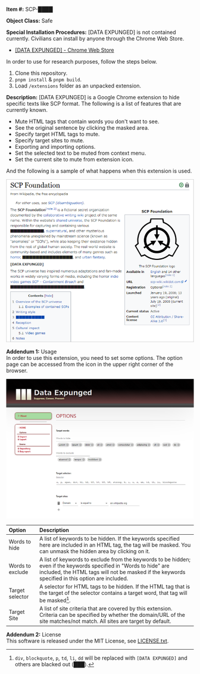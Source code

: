 **Item #:** SCP-&#9608;&#9608;&#9608;&#9608;  

**Object Class:** Safe  

**Special Installation Procedures:** [DATA EXPUNGED] is not contained currently. Civilians can install by anyone through the Chrome Web Store.  

- [[DATA EXPUNGED] - Chrome Web Store](https://chrome.google.com/webstore/detail/data-expunged/lmoeanpjjaliocmmbjloeiccpkoccado)

In order to use for research purposes, follow the steps below.

1. Clone this repository.
1. `pnpm install` & `pnpm build`.
1. Load `/extensions` folder as an unpacked extension.

**Description:** [DATA EXPUNGED] is a Google Chrome extension to hide specific texts like SCP format. The following is a list of features that are currently known.  

- Mute HTML tags that contain words you don't want to see.
- See the original sentence by clicking the masked area.
- Specify target HTML tags to mute.
- Specify target sites to mute.
- Exporting and importing options.
- Set the selected text to be muted from context menu.
- Set the current site to mute from extension icon.

And the following is a sample of what happens when this extension is used.

![](./img/example.png)

**Addendum 1:** Usage  
In order to use this extension, you need to set some options. The option page can be accessed from the icon in the upper right corner of the browser.

![](./img/options.png)

|Option|Description|
|:-|:-|
|Words to hide|A list of keywords to be hidden. If the keywords specified here are included in an HTML tag, the tag will be masked. You can unmask the hidden area by clicking on it.|
|Words to exclude|A list of keywords to exclude from the keywords to be hidden; even if the keywords specified in "Words to hide" are included, the HTML tags will not be masked if the keywords specified in this option are included.|
|Target selector|A selector for HTML tags to be hidden. If the HTML tag that is the target of the selector contains a target word, that tag will be masked[^1].|
|Target Site|A list of site criteria that are covered by this extension. Criteria can be specified by whether the domain/URL of the site matches/not match. All sites are target by default.|

**Addendum 2:** License  
This software is released under the MIT License, see [LICENSE.txt](./LICENSE.txt). 

[^1]: `div`, `blockquote`, `p`, `td`, `li`, `dd` will be replaced with `[DATA EXPUNGED]` and others are blacked out (&#9608;&#9608;&#9608;).
